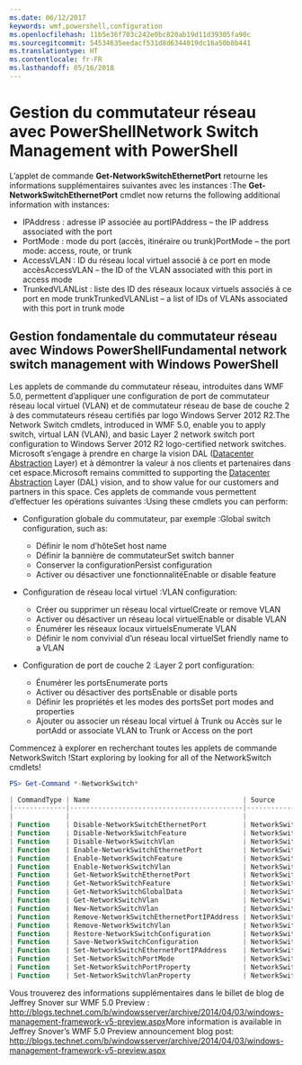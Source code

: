 ```yaml
---
ms.date: 06/12/2017
keywords: wmf,powershell,configuration
ms.openlocfilehash: 11b5e36f703c242e0bc820ab19d11d39305fa90c
ms.sourcegitcommit: 54534635eedacf531d8d6344019dc16a50b8b441
ms.translationtype: HT
ms.contentlocale: fr-FR
ms.lasthandoff: 05/16/2018
---
```

# <a name="network-switch-management-with-powershell"></a><span data-ttu-id="51aeb-102">Gestion du commutateur réseau avec PowerShell</span><span class="sxs-lookup"><span data-stu-id="51aeb-102">Network Switch Management with PowerShell</span></span>

<span data-ttu-id="51aeb-103">L’applet de commande **Get-NetworkSwitchEthernetPort** retourne les informations supplémentaires suivantes avec les instances :</span><span class="sxs-lookup"><span data-stu-id="51aeb-103">The **Get-NetworkSwitchEthernetPort** cmdlet now returns the following additional information with instances:</span></span>

- <span data-ttu-id="51aeb-104">IPAddress : adresse IP associée au port</span><span class="sxs-lookup"><span data-stu-id="51aeb-104">IPAddress – the IP address associated with the port</span></span>
- <span data-ttu-id="51aeb-105">PortMode : mode du port (accès, itinéraire ou trunk)</span><span class="sxs-lookup"><span data-stu-id="51aeb-105">PortMode – the port mode: access, route, or trunk</span></span>
- <span data-ttu-id="51aeb-106">AccessVLAN : ID du réseau local virtuel associé à ce port en mode accès</span><span class="sxs-lookup"><span data-stu-id="51aeb-106">AccessVLAN – the ID of the VLAN associated with this port in access mode</span></span>
- <span data-ttu-id="51aeb-107">TrunkedVLANList : liste des ID des réseaux locaux virtuels associés à ce port en mode trunk</span><span class="sxs-lookup"><span data-stu-id="51aeb-107">TrunkedVLANList – a list of IDs of VLANs associated with this port in trunk mode</span></span>

## <a name="fundamental-network-switch-management-with-windows-powershell"></a><span data-ttu-id="51aeb-108">Gestion fondamentale du commutateur réseau avec Windows PowerShell</span><span class="sxs-lookup"><span data-stu-id="51aeb-108">Fundamental network switch management with Windows PowerShell</span></span>

<span data-ttu-id="51aeb-109">Les applets de commande du commutateur réseau, introduites dans WMF 5.0, permettent d’appliquer une configuration de port de commutateur réseau local virtuel (VLAN) et de commutateur réseau de base de couche 2 à des commutateurs réseau certifiés par logo Windows Server 2012 R2.</span><span class="sxs-lookup"><span data-stu-id="51aeb-109">The Network Switch cmdlets, introduced in WMF 5.0, enable you to apply switch, virtual LAN (VLAN), and basic Layer 2 network switch port configuration to Windows Server 2012 R2 logo-certified network switches.</span></span> <span data-ttu-id="51aeb-110">Microsoft s’engage à prendre en charge la vision DAL ([Datacenter Abstraction](http://technet.microsoft.com/cloud/dal.aspx) Layer) et à démontrer la valeur à nos clients et partenaires dans cet espace.</span><span class="sxs-lookup"><span data-stu-id="51aeb-110">Microsoft remains committed to supporting the [Datacenter Abstraction](http://technet.microsoft.com/cloud/dal.aspx) Layer (DAL) vision, and to show value for our customers and partners in this space.</span></span> <span data-ttu-id="51aeb-111">Ces applets de commande vous permettent d’effectuer les opérations suivantes :</span><span class="sxs-lookup"><span data-stu-id="51aeb-111">Using these cmdlets you can perform:</span></span>

- <span data-ttu-id="51aeb-112">Configuration globale du commutateur, par exemple :</span><span class="sxs-lookup"><span data-stu-id="51aeb-112">Global switch configuration, such as:</span></span>
    - <span data-ttu-id="51aeb-113">Définir le nom d’hôte</span><span class="sxs-lookup"><span data-stu-id="51aeb-113">Set host name</span></span>
    - <span data-ttu-id="51aeb-114">Définir la bannière de commutateur</span><span class="sxs-lookup"><span data-stu-id="51aeb-114">Set switch banner</span></span>
    - <span data-ttu-id="51aeb-115">Conserver la configuration</span><span class="sxs-lookup"><span data-stu-id="51aeb-115">Persist configuration</span></span>
    - <span data-ttu-id="51aeb-116">Activer ou désactiver une fonctionnalité</span><span class="sxs-lookup"><span data-stu-id="51aeb-116">Enable or disable feature</span></span>

- <span data-ttu-id="51aeb-117">Configuration de réseau local virtuel :</span><span class="sxs-lookup"><span data-stu-id="51aeb-117">VLAN configuration:</span></span>
    - <span data-ttu-id="51aeb-118">Créer ou supprimer un réseau local virtuel</span><span class="sxs-lookup"><span data-stu-id="51aeb-118">Create or remove VLAN</span></span>
    - <span data-ttu-id="51aeb-119">Activer ou désactiver un réseau local virtuel</span><span class="sxs-lookup"><span data-stu-id="51aeb-119">Enable or disable VLAN</span></span>
    - <span data-ttu-id="51aeb-120">Énumérer les réseaux locaux virtuels</span><span class="sxs-lookup"><span data-stu-id="51aeb-120">Enumerate VLAN</span></span>
    - <span data-ttu-id="51aeb-121">Définir le nom convivial d’un réseau local virtuel</span><span class="sxs-lookup"><span data-stu-id="51aeb-121">Set friendly name to a VLAN</span></span>

- <span data-ttu-id="51aeb-122">Configuration de port de couche 2 :</span><span class="sxs-lookup"><span data-stu-id="51aeb-122">Layer 2 port configuration:</span></span>
    - <span data-ttu-id="51aeb-123">Énumérer les ports</span><span class="sxs-lookup"><span data-stu-id="51aeb-123">Enumerate ports</span></span>
    - <span data-ttu-id="51aeb-124">Activer ou désactiver des ports</span><span class="sxs-lookup"><span data-stu-id="51aeb-124">Enable or disable ports</span></span>
    - <span data-ttu-id="51aeb-125">Définir les propriétés et les modes des ports</span><span class="sxs-lookup"><span data-stu-id="51aeb-125">Set port modes and properties</span></span>
    - <span data-ttu-id="51aeb-126">Ajouter ou associer un réseau local virtuel à Trunk ou Accès sur le port</span><span class="sxs-lookup"><span data-stu-id="51aeb-126">Add or associate VLAN to Trunk or Access on the port</span></span>

<span data-ttu-id="51aeb-127">Commencez à explorer en recherchant toutes les applets de commande NetworkSwitch !</span><span class="sxs-lookup"><span data-stu-id="51aeb-127">Start exploring by looking for all of the NetworkSwitch cmdlets!</span></span>

```powershell
PS> Get-Command *-NetworkSwitch*

| CommandType | Name                                      | Source        |
|-------------|-------------------------------------------|---------------|
|             |                                           |               |
| Function    | Disable-NetworkSwitchEthernetPort         | NetworkSwitch |
| Function    | Disable-NetworkSwitchFeature              | NetworkSwitch |
| Function    | Disable-NetworkSwitchVlan                 | NetworkSwitch |
| Function    | Enable-NetworkSwitchEthernetPort          | NetworkSwitch |
| Function    | Enable-NetworkSwitchFeature               | NetworkSwitch |
| Function    | Enable-NetworkSwitchVlan                  | NetworkSwitch |
| Function    | Get-NetworkSwitchEthernetPort             | NetworkSwitch |
| Function    | Get-NetworkSwitchFeature                  | NetworkSwitch |
| Function    | Get-NetworkSwitchGlobalData               | NetworkSwitch |
| Function    | Get-NetworkSwitchVlan                     | NetworkSwitch |
| Function    | New-NetworkSwitchVlan                     | NetworkSwitch |
| Function    | Remove-NetworkSwitchEthernetPortIPAddress | NetworkSwitch |
| Function    | Remove-NetworkSwitchVlan                  | NetworkSwitch |
| Function    | Restore-NetworkSwitchConfiguration        | NetworkSwitch |
| Function    | Save-NetworkSwitchConfiguration           | NetworkSwitch |
| Function    | Set-NetworkSwitchEthernetPortIPAddress    | NetworkSwitch |
| Function    | Set-NetworkSwitchPortMode                 | NetworkSwitch |
| Function    | Set-NetworkSwitchPortProperty             | NetworkSwitch |
| Function    | Set-NetworkSwitchVlanProperty             | NetworkSwitch |
```

<span data-ttu-id="51aeb-128">Vous trouverez des informations supplémentaires dans le billet de blog de Jeffrey Snover sur WMF 5.0 Preview : <http://blogs.technet.com/b/windowsserver/archive/2014/04/03/windows-management-framework-v5-preview.aspx></span><span class="sxs-lookup"><span data-stu-id="51aeb-128">More information is available in Jeffrey Snover’s WMF 5.0 Preview announcement blog post: <http://blogs.technet.com/b/windowsserver/archive/2014/04/03/windows-management-framework-v5-preview.aspx></span></span>
